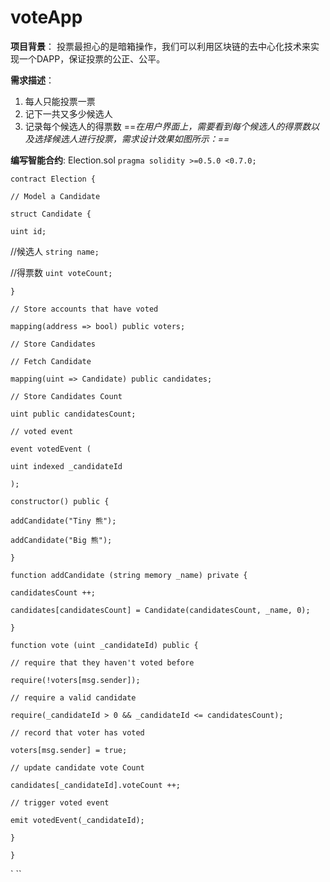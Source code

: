 # voteApp

**项目背景**：
投票最担心的是暗箱操作，我们可以利用区块链的去中心化技术来实现一个DAPP，保证投票的公正、公平。

**需求描述**：
1. 每人只能投票一票
2. 记下一共又多少候选人
3. 记录每个候选人的得票数
==*在用户界面上，需要看到每个候选人的得票数以及选择候选人进行投票，需求设计效果如图所示：==*


**编写智能合约**:
Election.sol
`pragma solidity >=0.5.0 <0.7.0;`

`contract Election {`

`// Model a Candidate`

`struct Candidate {`

`uint id;`

//候选人
`string name;`

//得票数
`uint voteCount;`

`}`

`// Store accounts that have voted`

`mapping(address => bool) public voters;`

`// Store Candidates`

`// Fetch Candidate`

`mapping(uint => Candidate) public candidates;`

`// Store Candidates Count`

`uint public candidatesCount;`

`// voted event`

`event votedEvent (`

`uint indexed _candidateId`

`);`

`constructor() public {`

`addCandidate("Tiny 熊");`

`addCandidate("Big 熊");`

`}`

`function addCandidate (string memory _name) private {`

`candidatesCount ++;`

`candidates[candidatesCount] = Candidate(candidatesCount, _name, 0);`

`}`

`function vote (uint _candidateId) public {`

`// require that they haven't voted before`

`require(!voters[msg.sender]);`

`// require a valid candidate`

`require(_candidateId > 0 && _candidateId <= candidatesCount);`

`// record that voter has voted`

`voters[msg.sender] = true;`

`// update candidate vote Count`

`candidates[_candidateId].voteCount ++;`

`// trigger voted event`

`emit votedEvent(_candidateId);`

`}`

`}`

`
``

